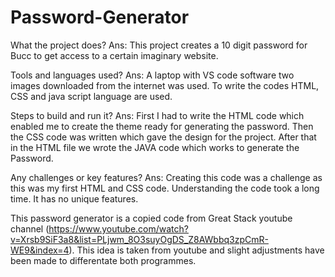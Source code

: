# Password-Generator

What the project does?
Ans: This project creates a 10 digit password for Bucc to get access to a certain imaginary website.

Tools and languages used?
Ans: A laptop with VS code software two images downloaded from the internet was used. To write the codes HTML, CSS and java script language are used.

Steps to build and run it?
Ans: First I had to write the HTML code which enabled me to create the theme ready for generating the password. Then the CSS code was written which gave the design for the project. After that in the HTML file we wrote the JAVA code which works to generate the Password.

Any challenges or key features?
Ans: Creating this code was a challenge as this was my first HTML and CSS code. Understanding the code took a long time. It has no unique features.


This password generator is a copied code from Great Stack youtube channel (https://www.youtube.com/watch?v=Xrsb9SiF3a8&list=PLjwm_8O3suyOgDS_Z8AWbbq3zpCmR-WE9&index=4).
This idea is taken from youtube and slight adjustments have been made to differentate both programmes.
